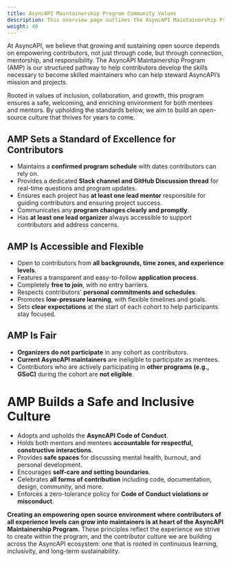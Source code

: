 ```yaml
---
title: AsyncAPI Maintainership Program Community Values
description: This overview page outlines the AsyncAPI Maintainership Program Community Values
weight: 40
---
```


At AsyncAPI, we believe that growing and sustaining open source depends on empowering contributors, not just through code, but through connection, mentorship, and responsibility. The AsyncAPI Maintainership Program (AMP) is our structured pathway to help contributors develop the skills necessary to become skilled maintainers who can help steward AsyncAPI’s mission and projects.

Rooted in values of inclusion, collaboration, and growth, this program ensures a safe, welcoming, and enriching environment for both mentees and mentors. By upholding the standards below, we aim to build an open-source culture that thrives for years to come.


## AMP Sets a Standard of Excellence for Contributors

- Maintains a **confirmed program schedule** with dates contributors can rely on.
- Provides a dedicated **Slack channel and GitHub Discussion thread** for real-time questions and program updates.
- Ensures each project has **at least one lead mentor** responsible for guiding contributors and ensuring project success.
- Communicates any **program changes clearly and promptly**.
- Has **at least one lead organizer** always accessible to support contributors and address concerns.

## AMP Is Accessible and Flexible

- Open to contributors from **all backgrounds, time zones, and experience levels**.
- Features a transparent and easy-to-follow **application process**.
- Completely **free to join**, with no entry barriers.
- Respects contributors' **personal commitments and schedules**.
- Promotes **low-pressure learning**, with flexible timelines and goals.
- Sets **clear expectations** at the start of each cohort to help participants stay focused.

## AMP Is Fair

- **Organizers do not participate** in any cohort as contributors.
- **Current AsyncAPI maintainers** are ineligible to participate as mentees.
- Contributors who are actively participating in **other programs (e.g., GSoC)** during the cohort are **not eligible**.

# AMP Builds a Safe and Inclusive Culture

- Adopts and upholds the **AsyncAPI Code of Conduct**.
- Holds both mentors and mentees **accountable for respectful, constructive interactions**.
- Provides **safe spaces** for discussing mental health, burnout, and personal development.
- Encourages **self-care and setting boundaries**.
- Celebrates **all forms of contribution** including code, documentation, design, community, and more.
- Enforces a zero-tolerance policy for **Code of Conduct violations or misconduct**.

**Creating an empowering open source environment where contributors of all experience levels can grow into maintainers is at heart of the AsyncAPI Maintainership Program.** These principles reflect the experience we strive to create within the program, and the contributor culture we are building across the AsyncAPI ecosystem: one that is rooted in continuous learning, inclusivity, and long-term sustainability.